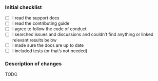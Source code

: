 <!--
  Please check the needed checkboxes ([ ] -> [x]).
  Leave the comments as they are: they do not show on GitHub.

  Please try to limit the scope,
  provide a general description of the changes,
  and remember it’s up to you to convince us to land it.

  We are excited about pull requests.
  Thank you!
-->

### Initial checklist

* [ ] I read the support docs <!-- https://github.com/unifiedjs/.github/blob/main/support.md -->
* [ ] I read the contributing guide <!-- https://github.com/unifiedjs/.github/blob/main/contributing.md -->
* [ ] I agree to follow the code of conduct <!-- https://github.com/unifiedjs/.github/blob/main/code-of-conduct.md -->
* [ ] I searched issues and discussions and couldn’t find anything or linked relevant results below <!-- https://github.com/search?q=user%3Aunifiedjs&type=issues and https://github.com/orgs/unifiedjs/discussions -->
* [ ] I made sure the docs are up to date
* [ ] I included tests (or that’s not needed)

### Description of changes

TODO

<!--do not edit: pr-->
